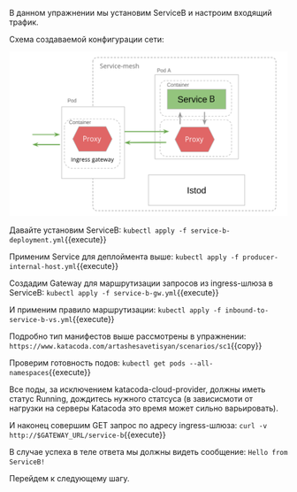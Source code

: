 В данном упражнении мы установим ServiceB и настроим входящий трафик.

Схема создаваемой конфигурации сети:

![Mesh configuration](../assets/scheme1-b.png)

Давайте установим ServiceB:
`kubectl apply -f service-b-deployment.yml`{{execute}}

Применим Service для деплоймента выше:
`kubectl apply -f producer-internal-host.yml`{{execute}}

Создадим Gateway для маршрутизации запросов из ingress-шлюза в ServiceB:
`kubectl apply -f service-b-gw.yml`{{execute}}

И применим правило маршрутизации:
`kubectl apply -f inbound-to-service-b-vs.yml`{{execute}}

Подробно тип манифестов выше рассмотрены в упражнении: `https://www.katacoda.com/artashesavetisyan/scenarios/sc1`{{copy}}

Проверим готовность подов:
`kubectl get pods --all-namespaces`{{execute}}

Все поды, за исключением katacoda-cloud-provider, должны иметь статус Running, дождитесь нужного статсуса (в зависисмоти от нагрузки на серверы Katacoda это время может сильно варьировать).

И наконец совершим GET запрос по адресу ingress-шлюза:
`curl -v http://$GATEWAY_URL/service-b`{{execute}}

В случае успеха в теле ответа мы должны видеть сообщение: `Hello from ServiceB!`

Перейдем к следующему шагу.




